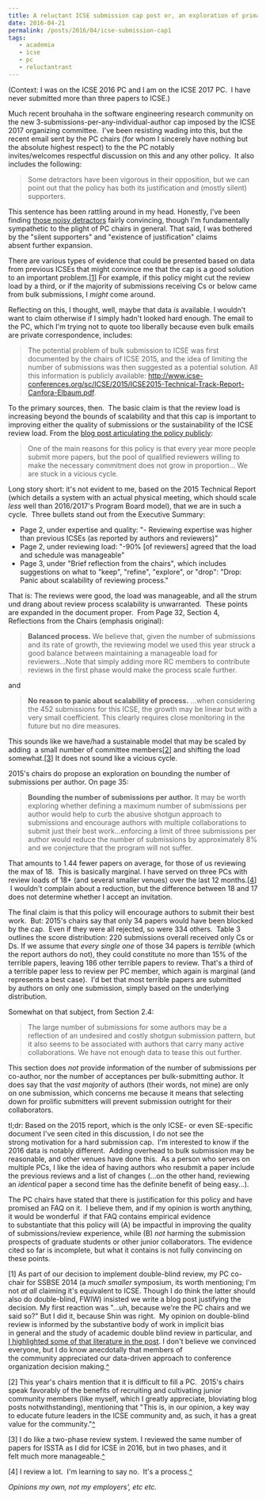 ```yaml
---
title: A reluctant ICSE submission cap post or, an exploration of primary sources
date: 2016-04-21
permalink: /posts/2016/04/icse-submission-cap1
tags: 
   - academia
   - icse
   - pc
   - reluctantrant
---
```


(Context: I was on the ICSE 2016 PC and I am on the ICSE 2017 PC.  I have never submitted more than three papers to ICSE.)

Much recent brouhaha in the software engineering research community on the new 3-submissions-per-any-individual-author cap imposed by the ICSE 2017 organizing committee.  I've been resisting wading into this, but the recent email sent by the PC chairs (for whom I sincerely have nothing but the absolute highest respect) to the the PC notably invites/welcomes respectful discussion on this and any other policy.  It also includes the following:
<blockquote>Some detractors have been vigorous in their opposition, but we can point out that the policy has both its justification and (mostly silent) supporters.</blockquote>
This sentence has been rattling around in my head. Honestly, I've been finding <a href="https://www.cs.cmu.edu/~ckaestne/icse17/">those noisy detractors</a> fairly convincing, though I'm fundamentally sympathetic to the plight of PC chairs in general. That said, I was bothered by the "silent supporters" and "existence of justification" claims absent further expansion.

There are various types of evidence that could be presented based on data from previous ICSEs that might convince me that the cap is a good solution to an important problem.[<a href="#icse1">1</a><a name="backtoicse1"></a>] For example, if this policy might cut the review load by a third, or if the majority of submissions receiving Cs or below came from bulk submissions, I <em>might</em> come around.

Reflecting on this, I thought, well, maybe that data <em>is</em> available. I wouldn't want to claim otherwise if I simply hadn't looked hard enough. The email to the PC, which I'm trying not to quote too liberally because even bulk emails are private correspondence, includes:
<blockquote>The potential problem of bulk submission to ICSE was first documented by the chairs of ICSE 2015, and the idea of limiting the number of submissions was then suggested as a potential solution. All this information is publicly available:
<a href="http://www.icse-conferences.org/sc/ICSE/2015/ICSE2015-Technical-Track-Report-Canfora-Elbaum.pdf">http://www.icse-conferences.org/sc/ICSE/2015/ICSE2015-Technical-Track-Report-Canfora-Elbaum.pdf</a>.</blockquote>
To the primary sources, then.  The basic claim is that the review load is increasing beyond the bounds of scalability and that this cap is important to improving either the quality of submissions or the sustainability of the ICSE review load. From the <a href="http://www.cs.mcgill.ca/~martin/blog/2016-04-15.html">blog post articulating the policy publicly</a>:
<blockquote>One of the main reasons for this policy is that every year more people submit more papers, but the pool of qualified reviewers willing to make the necessary commitment does not grow in proportion... We are stuck in a vicious cycle.</blockquote>
Long story short: it's not evident to me, based on the 2015 Technical Report (which details a system with an actual physical meeting, which should scale <em>less </em>well than 2016/2017's Program Board model), that we are in such a cycle.  Three bullets stand out from the Executive Summary:
<ul>
	<li>Page 2, under expertise and quality: "- Reviewing expertise was higher than previous ICSEs (as reported by authors and reviewers)"</li>
	<li>Page 2, under reviewing load: "-90% [of reviewers] agreed that the load and schedule was manageable"</li>
	<li>Page 3, under "Brief reflection from the chairs", which includes suggestions on what to "keep", "refine", "explore", or "drop": "Drop: Panic about scalability of reviewing process."</li>
</ul>
That is: The reviews were good, the load was manageable, and all the strum und drang about review process scalability is unwarranted.  These points are expanded in the document proper.  From Page 32, Section 4, Reflections from the Chairs (emphasis original):
<blockquote><strong>Balanced process.</strong> We believe that, given the number of submissions and its rate of growth, the reviewing model we used this year struck a good balance between maintaining a manageable load for reviewers...Note that simply adding more RC members to contribute reviews in the first phase would make the process scale further.</blockquote>
and
<blockquote><strong>No reason to panic about scalability of process.</strong> ...when considering the 452 submissions for this ICSE, the growth may be linear but with a very small coefficient. This clearly requires close monitoring in the future but no dire measures.</blockquote>
This sounds like we have/had a sustainable model that may be scaled by adding  a small number of committee members[<a href="#icse2">2</a><a name="backtoicse2"></a>] and shifting the load somewhat.[<a href="#icse3">3</a><a name="backtoicse3"></a>] It does not sound like a vicious cycle.

2015's chairs do propose an exploration on bounding the number of submissions per author. On page 35:
<blockquote><strong>Bounding the number of submissions per author.</strong> It may be worth exploring whether defining a maximum number of submissions per author would help to curb the abusive shotgun approach to submissions and encourage authors with multiple collaborations to submit just their best work...enforcing a limit of three submissions per author would reduce the number of submissions by approximately 8% and we conjecture that the program will not suffer.</blockquote>
That amounts to 1.44 fewer papers on average, for those of us reviewing the max of 18.  This is basically marginal. I have served on three PCs with review loads of 18+ (and several smaller venues) over the last 12 months.[<a href="#icse4">4</a><a name="backtoicse4"></a>]  I wouldn't complain about a reduction, but the difference between 18 and 17 does not determine whether I accept an invitation.

The final claim is that this policy will encourage authors to submit their best work.  But: 2015's chairs say that only 34 papers would have been blocked by the cap.  Even if they were all rejected, so were 334 others.  Table 3 outlines the score distribution: 220 submissions overall received only Cs or Ds. If we assume that <em>every single one </em>of those 34 papers is <em>terrible </em>(which the report authors do not), they could constitute no more than 15% of the terrible papers, leaving 186 other terrible papers to review. That's a third of a terrible paper less to review per PC member, which again is marginal (and represents a best case).  I'd bet that most terrible papers are submitted by authors on only one submission, simply based on the underlying distribution.

Somewhat on that subject, from Section 2.4:
<blockquote>The large number of submissions for some authors may be a reflection of an undesired and costly shotgun submission pattern, but it also seems to be associated with authors that carry many active collaborations. We have not enough data to tease this out further.</blockquote>
This section does <em>not</em> provide information of the number of submissions per co-author, nor the number of acceptances per bulk-submitting author. It does say that the <em>vast majority</em> of authors (their words, not mine) are only on one submission, which concerns me because it means that selecting down for prolific submitters will prevent submission outright for their collaborators.

tl;dr: Based on the 2015 report, which is the only ICSE- or even SE-specific document I've seen cited in this discussion, I do not see the strong motivation for a hard submission cap.  I'm interested to know if the 2016 data is notably different.  Adding overhead to bulk submission may be reasonable, and other venues have done this.  As a person who serves on multiple PCs, I<em> </em>like the idea of having authors who resubmit a paper include the previous reviews and a list of changes (...on the other hand, reviewing an <em>identical </em>paper a second time has the definite benefit of being easy...).

The PC chairs have stated that there is justification for this policy and have promised an FAQ on it.  I believe them, and if my opinion is worth anything, it would be wonderful  if that FAQ contains empirical evidence to substantiate that this policy will (A) be impactful in improving the quality of submissions/review experience, while (B) <em>not </em>harming the submission prospects of graduate students or other junior collaborators. The evidence cited so far is incomplete, but what it contains is not fully convincing on these points.

[<a name="icse1"></a>1] As part of our decision to implement double-blind review, my PC co-chair for SSBSE 2014 (a <em>much</em> <em>smaller</em> symposium, its worth mentioning; I'm not <em>at all</em> claiming it's equivalent to ICSE. Though I do think the latter should also do double-blind, FWIW) insisted we write a blog post justifying the decision. My first reaction was "...uh, because we're the PC chairs and we said so?" But I did it, because Shin was right.  My opinion on double-blind review is informed by the substantive body of work in implicit bias in general and the study of academic double blind review in particular, and <a href="http://clairelegoues.com/double-blind-review-at-ssbse/">I highlighted some of that literature in the post</a>. I don't believe we convinced everyone, but I do know anecdotally that members of the community appreciated our data-driven approach to conference organization decision making.<a href="#backtoicse1">^</a>

[<a name="icse2"></a>2] This year's chairs mention that it is difficult to fill a PC.  2015's chairs speak favorably of the benefits of recruiting and cultivating junior community members (like myself, which I greatly appreciate, bloviating blog posts notwithstanding), mentioning that "This is, in our opinion, a key way to educate future leaders in the ICSE community and, as such, it has a great value for the community."<a href="#backtoicse2">^</a>

[<a name="icse3"></a>3] I do like a two-phase review system. I reviewed the same number of papers for ISSTA as I did for ICSE in 2016, but in two phases, and it felt much more manageable.<a href="#backtoicse3">^</a>

[<a name="icse4"></a>4] I review a lot.  I'm learning to say no.  It's a process.<a href="#backtoicse4">^</a>

<em>Opinions my own, not my employers', etc etc.</em>